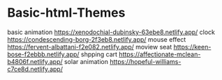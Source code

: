 # Basic-html-Themes


basic animation https://xenodochial-dubinsky-63ebe8.netlify.app/
clock https://condescending-borg-2f3eb8.netlify.app/
mouse effect https://fervent-albattani-f2e082.netlify.app/
moview seat https://keen-bose-f2ebbb.netlify.app/
shpping cart https://affectionate-mclean-b4806f.netlify.app/
solar animation https://hopeful-williams-c7ce8d.netlify.app/
